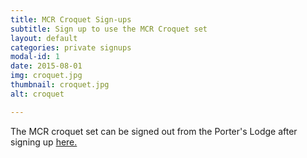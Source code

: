 ```yaml
---
title: MCR Croquet Sign-ups
subtitle: Sign up to use the MCR Croquet set
layout: default
categories: private signups
modal-id: 1
date: 2015-08-01
img: croquet.jpg
thumbnail: croquet.jpg
alt: croquet

---
```


The MCR croquet set can be signed out from the Porter's Lodge after signing up <a href="https://docs.google.com/spreadsheets/d/1VH6p8TJ7fBJd0zsq2FdIza6y7u7nUIF0dRGzhFmizAM/edit?usp=sharing" target='_blank'>here.</a>

